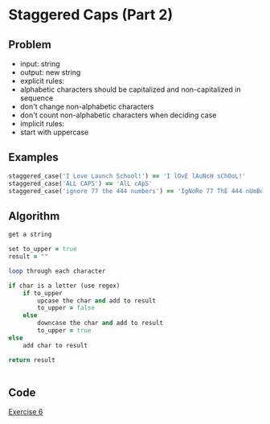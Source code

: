 # Staggered Caps (Part 2)

## Problem

- input: string
- output: new string
- explicit rules:
-   alphabetic characters should be capitalized and non-capitalized in sequence
-   don't change non-alphabetic characters
-   don't count non-alphabetic characters when deciding case
- implicit rules:
-   start with uppercase

## Examples

```ruby
staggered_case('I Love Launch School!') == 'I lOvE lAuNcH sChOoL!'
staggered_case('ALL CAPS') == 'AlL cApS'
staggered_case('ignore 77 the 444 numbers') == 'IgNoRe 77 ThE 444 nUmBeRs'
```

## Algorithm

```ruby
get a string

set to_upper = true
result = ""

loop through each character

if char is a letter (use regex) 
    if to_upper
        upcase the char and add to result
        to_upper = false
    else
        downcase the char and add to result
        to_upper = true
else
    add char to result

return result
    

```

## Code

[Exercise 6](/exercise_6.rb)